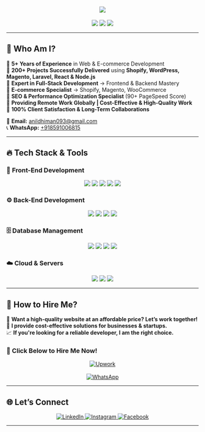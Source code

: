 <!-- Typing Animation -->
<h1 align="center">
  <img src="https://readme-typing-svg.herokuapp.com?font=Poppins&size=28&duration=3000&color=ff6600&center=true&vCenter=true&multiline=true&width=800&height=80&lines=Hi+👋%2C+I'm+Anil+Kumar!;Full-Stack+Developer+%7C+E-commerce+Expert;Creating+Scalable%2C+High-Performance+Websites">
</h1>

<!-- Profile Badges -->
<p align="center">
  <img src="https://img.shields.io/badge/Remote%20Developer-✔️-brightgreen?style=flat-square" />
  <img src="https://img.shields.io/badge/Affordable%20Pricing-✔️-blue?style=flat-square" />
  <img src="https://img.shields.io/badge/200%2B%20Projects%20Completed-✔️-red?style=flat-square" />
</p>

---

## 🚀 **Who Am I?**
🔹 **5+ Years of Experience** in Web & E-commerce Development  
🔹 **200+ Projects Successfully Delivered** using **Shopify, WordPress, Magento, Laravel, React & Node.js**  
🔹 **Expert in Full-Stack Development** → Frontend & Backend Mastery  
🔹 **E-commerce Specialist** → Shopify, Magento, WooCommerce  
🔹 **SEO & Performance Optimization Specialist** (90+ PageSpeed Score)  
🔹 **Providing Remote Work Globally | Cost-Effective & High-Quality Work**  
🔹 **100% Client Satisfaction & Long-Term Collaborations**  

📧 **Email:** [anildhiman093@gmail.com](mailto:anildhiman093@gmail.com)  
📞 **WhatsApp:** [+918591006815](https://wa.me/918591006815)  

---

## 🔥 **Tech Stack & Tools**
### 🎨 **Front-End Development**
<p align="center">
  <img src="https://img.shields.io/badge/HTML5-%23E34F26.svg?style=for-the-badge&logo=html5&logoColor=white" />
  <img src="https://img.shields.io/badge/CSS3-%231572B6.svg?style=for-the-badge&logo=css3&logoColor=white" />
  <img src="https://img.shields.io/badge/JavaScript-%23F7DF1E.svg?style=for-the-badge&logo=javascript&logoColor=black" />
  <img src="https://img.shields.io/badge/React-%2361DAFB.svg?style=for-the-badge&logo=react&logoColor=black" />
  <img src="https://img.shields.io/badge/Next.js-%23000000.svg?style=for-the-badge&logo=nextdotjs&logoColor=white" />
</p>

### ⚙️ **Back-End Development**
<p align="center">
  <img src="https://img.shields.io/badge/Node.js-%23339933.svg?style=for-the-badge&logo=node.js&logoColor=white" />
  <img src="https://img.shields.io/badge/Express.js-%23000000.svg?style=for-the-badge&logo=express&logoColor=white" />
  <img src="https://img.shields.io/badge/PHP-%23777BB4.svg?style=for-the-badge&logo=php&logoColor=white" />
  <img src="https://img.shields.io/badge/Laravel-%23FF2D20.svg?style=for-the-badge&logo=laravel&logoColor=white" />
</p>

### 🗄️ **Database Management**
<p align="center">
  <img src="https://img.shields.io/badge/MySQL-%234479A1.svg?style=for-the-badge&logo=mysql&logoColor=white" />
  <img src="https://img.shields.io/badge/PostgreSQL-%23336791.svg?style=for-the-badge&logo=postgresql&logoColor=white" />
  <img src="https://img.shields.io/badge/MongoDB-%2347A248.svg?style=for-the-badge&logo=mongodb&logoColor=white" />
  <img src="https://img.shields.io/badge/Firebase-%23FFCA28.svg?style=for-the-badge&logo=firebase&logoColor=black" />
</p>

### ☁️ **Cloud & Servers**
<p align="center">
  <img src="https://img.shields.io/badge/AWS-%23FF9900.svg?style=for-the-badge&logo=amazon-aws&logoColor=black" />
  <img src="https://img.shields.io/badge/Vercel-%23000000.svg?style=for-the-badge&logo=vercel&logoColor=white" />
  <img src="https://img.shields.io/badge/Netlify-%2300C7B7.svg?style=for-the-badge&logo=netlify&logoColor=white" />
</p>

---

## 📡 **How to Hire Me?**
🚀 **Want a high-quality website at an affordable price? Let’s work together!**  
🎯 **I provide cost-effective solutions for businesses & startups.**  
📈 **If you're looking for a reliable developer, I am the right choice.**  

### **📢 Click Below to Hire Me Now!**
<p align="center">
  <a href="https://www.upwork.com/freelancers/~01e31068acba05463a?mp_source=share" target="_blank">
    <img src="https://img.shields.io/badge/Hire%20Me%20on%20Upwork-ff6600?style=for-the-badge&logo=upwork&logoColor=white" alt="Upwork">
  </a>
  <br><br>
  <a href="https://wa.me/918591006815" target="_blank">
    <img src="https://img.shields.io/badge/Chat%20on%20WhatsApp-25D366?style=for-the-badge&logo=whatsapp&logoColor=white" alt="WhatsApp">
  </a>
</p>

---

## 🌐 **Let’s Connect**
<p align="center">
<a href="https://www.linkedin.com/in/anil-kumar-713b07144" target="_blank">
  <img src="https://img.shields.io/badge/LinkedIn-%230077B5.svg?style=for-the-badge&logo=linkedin&logoColor=white" alt="LinkedIn"/>
</a>
<a href="https://www.instagram.com/_anil_dhiman" target="_blank">
  <img src="https://img.shields.io/badge/Instagram-%23E4405F.svg?style=for-the-badge&logo=instagram&logoColor=white" alt="Instagram"/>
</a>
<a href="https://www.facebook.com/anil.dhiman.148553" target="_blank">
  <img src="https://img.shields.io/badge/Facebook-%231877F2.svg?style=for-the-badge&logo=facebook&logoColor=white" alt="Facebook"/>
</a>
</p>

---
